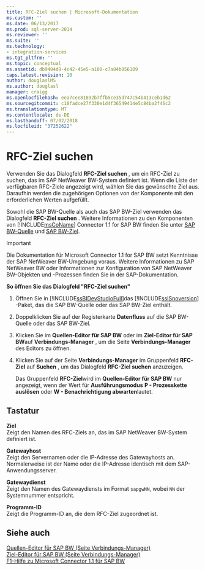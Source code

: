 ```yaml
---
title: RFC-Ziel suchen | Microsoft-Dokumentation
ms.custom: ''
ms.date: 06/13/2017
ms.prod: sql-server-2014
ms.reviewer: ''
ms.suite: ''
ms.technology:
- integration-services
ms.tgt_pltfrm: ''
ms.topic: conceptual
ms.assetid: db9404d8-4c42-45e5-a100-c7a84b056109
caps.latest.revision: 10
author: douglaslMS
ms.author: douglasl
manager: craigg
ms.openlocfilehash: eea7cee81892b7ffb5ce35d747c54b413ceb1d62
ms.sourcegitcommit: c18fadce27f330e1d4f36549414e5c84ba2f46c2
ms.translationtype: MT
ms.contentlocale: de-DE
ms.lasthandoff: 07/02/2018
ms.locfileid: "37252622"
---
```

# <a name="look-up-rfc-destination"></a>RFC-Ziel suchen
  Verwenden Sie das Dialogfeld **RFC-Ziel suchen** , um ein RFC-Ziel zu suchen, das im SAP NetWeaver BW-System definiert ist. Wenn die Liste der verfügbaren RFC-Ziele angezeigt wird, wählen Sie das gewünschte Ziel aus. Daraufhin werden die zugehörigen Optionen von der Komponente mit den erforderlichen Werten aufgefüllt.  
  
 Sowohl die SAP BW-Quelle als auch das SAP BW-Ziel verwenden das Dialogfeld **RFC-Ziel suchen** . Weitere Informationen zu den Komponenten von [!INCLUDE[msCoName](../../includes/msconame-md.md)] Connector 1.1 for SAP BW finden Sie unter [SAP BW-Quelle](sap-bw-source.md) und [SAP BW-Ziel](sap-bw-destination.md).  
  
> [!IMPORTANT]  
>  Die Dokumentation für Microsoft Connector 1.1 for SAP BW setzt Kenntnisse der SAP NetWeaver BW-Umgebung voraus. Weitere Informationen zu SAP NetWeaver BW oder Informationen zur Konfiguration von SAP NetWeaver BW-Objekten und -Prozessen finden Sie in der SAP-Dokumentation.  
  
 **So öffnen Sie das Dialogfeld "RFC-Ziel suchen"**  
  
1.  Öffnen Sie in [!INCLUDE[ssBIDevStudioFull](../../includes/ssbidevstudiofull-md.md)]das [!INCLUDE[ssISnoversion](../../includes/ssisnoversion-md.md)] -Paket, das die SAP BW-Quelle oder das SAP BW-Ziel enthält.  
  
2.  Doppelklicken Sie auf der Registerkarte **Datenfluss** auf die SAP BW-Quelle oder das SAP BW-Ziel.  
  
3.  Klicken Sie im **Quellen-Editor für SAP BW** oder im **Ziel-Editor für SAP BW**auf **Verbindungs-Manager** , um die Seite **Verbindungs-Manager** des Editors zu öffnen.  
  
4.  Klicken Sie auf der Seite **Verbindungs-Manager** im Gruppenfeld **RFC-Ziel** auf **Suchen** , um das Dialogfeld **RFC-Ziel suchen** anzuzeigen.  
  
     Das Gruppenfeld **RFC-Ziel**wird im **Quellen-Editor für SAP BW** nur angezeigt, wenn der Wert für **Ausführungsmodus** **P - Prozesskette auslösen** oder **W - Benachrichtigung abwarten**lautet.  
  
## <a name="options"></a>Tastatur  
 **Ziel**  
 Zeigt den Namen des RFC-Ziels an, das im SAP NetWeaver BW-System definiert ist.  
  
 **Gatewayhost**  
 Zeigt den Servernamen oder die IP-Adresse des Gatewayhosts an. Normalerweise ist der Name oder die IP-Adresse identisch mit dem SAP-Anwendungsserver.  
  
 **Gatewaydienst**  
 Zeigt den Namen des Gatewaydiensts im Format `sapgwNN`, wobei `NN` der Systemnummer entspricht.  
  
 **Programm-ID**  
 Zeigt die Programm-ID an, die dem RFC-Ziel zugeordnet ist.  
  
## <a name="see-also"></a>Siehe auch  
 [Quellen-Editor für SAP BW &#40;Seite Verbindungs-Manager&#41;](sap-bw-source-editor-connection-manager-page.md)   
 [Ziel-Editor für SAP BW &#40;Seite Verbindungs-Manager&#41;](sap-bw-destination-editor-connection-manager-page.md)   
 [F1-Hilfe zu Microsoft Connector 1.1 für SAP BW](../microsoft-connector-for-sap-bw-f1-help.md)  
  
  
